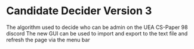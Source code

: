 # Candidate Decider Version 3
The algorithm used to decide who can be admin on the UEA CS-Paper 98 discord
The new GUI can be used to import and export to the text file and refresh the page via the menu bar
